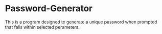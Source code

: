 # Password-Generator
This is a program designed to generate a unique password when prompted that falls within selected perameters. 
